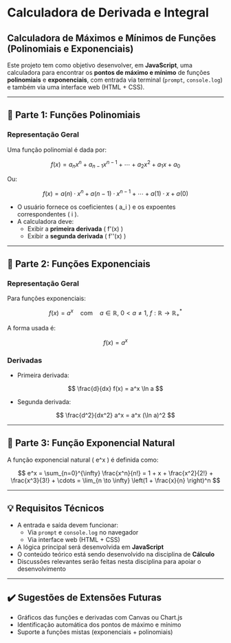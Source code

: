 # Calculadora de Derivada e Integral 
## Calculadora de Máximos e Mínimos de Funções (Polinomiais e Exponenciais)

Este projeto tem como objetivo desenvolver, em **JavaScript**, uma calculadora para encontrar os **pontos de máximo e mínimo** de funções **polinomiais** e **exponenciais**, com entrada via terminal (`prompt`, `console.log`) e também via uma interface web (HTML + CSS).

---

## 📌 Parte 1: Funções Polinomiais

### Representação Geral

Uma função polinomial é dada por:

$$
f(x) = a_n x^n + a_{n-1} x^{n-1} + \cdots + a_2 x^2 + a_1 x + a_0
$$

Ou:

$$
f(x) = a(n) \cdot x^n + a(n-1) \cdot x^{n-1} + \cdots + a(1) \cdot x + a(0)
$$

- O usuário fornece os coeficientes \( a_i \) e os expoentes correspondentes \( i \).
- A calculadora deve:
  - Exibir a **primeira derivada** \( f'(x) \)
  - Exibir a **segunda derivada** \( f''(x) \)

---

## 📌 Parte 2: Funções Exponenciais

### Representação Geral

Para funções exponenciais:

$$
f(x) = a^x \quad \text{com} \quad a \in \mathbb{R}, \ 0 < a \ne 1, \ f: \mathbb{R} \rightarrow \mathbb{R}_{+}^{*}
$$

A forma usada é:

$$
f(x) = a^x
$$

### Derivadas

- Primeira derivada:

$$
\frac{d}{dx} f(x) = a^x \ln a
$$

- Segunda derivada:

$$
\frac{d^2}{dx^2} a^x = a^x (\ln a)^2
$$

---

## 📌 Parte 3: Função Exponencial Natural

A função exponencial natural \( e^x \) é definida como:

$$
e^x = \sum_{n=0}^{\infty} \frac{x^n}{n!} = 1 + x + \frac{x^2}{2!} + \frac{x^3}{3!} + \cdots = \lim_{n \to \infty} \left(1 + \frac{x}{n} \right)^n
$$

---

## 💡 Requisitos Técnicos

- A entrada e saída devem funcionar:
  - Via `prompt` e `console.log` no navegador
  - Via interface web (HTML + CSS)
- A lógica principal será desenvolvida em **JavaScript**
- O conteúdo teórico está sendo desenvolvido na disciplina de **Cálculo**
- Discussões relevantes serão feitas nesta disciplina para apoiar o desenvolvimento

---

## ✔️ Sugestões de Extensões Futuras

- Gráficos das funções e derivadas com Canvas ou Chart.js
- Identificação automática dos pontos de máximo e mínimo
- Suporte a funções mistas (exponenciais + polinomiais)
